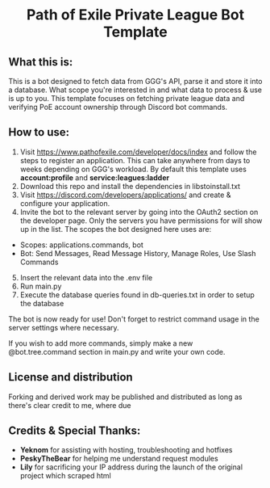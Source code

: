 <div style="text-align: center">

# Path of Exile Private League Bot Template

</div>

## What this is:

<p>This is a bot designed to fetch data from GGG's API, parse it and store it into a database. What scope you're interested in and what data to process & use is up to you. This template focuses on fetching private league data and verifying PoE account ownership through Discord bot commands.</p>

<p></p>


## How to use:

1. Visit https://www.pathofexile.com/developer/docs/index and follow the steps to register an application. This can take anywhere from days to weeks depending on GGG's workload. By default this template uses <b>account:profile</b> and <b>service:leagues:ladder</b>
2. Download this repo and install the dependencies in libstoinstall.txt
3. Visit https://discord.com/developers/applications/ and create & configure your application.
4. Invite the bot to the relevant server by going into the OAuth2 section on the developer page. Only the servers you have permissions for will show up in the list. The scopes the bot designed here uses are:
- Scopes: applications.commands, bot
- Bot: Send Messages, Read Message History, Manage Roles, Use Slash Commands
5. Insert the relevant data into the .env file
6. Run main.py
7. Execute the database queries found in db-queries.txt in order to setup the database

<p>The bot is now ready for use! Don't forget to restrict command usage in the server settings where necessary.</p>

<p>If you wish to add more commands, simply make a new @bot.tree.command section in main.py and write your own code.</p>

## License and distribution

Forking and derived work may be published and distributed as long as there's clear credit to me, where due

## Credits & Special Thanks:

- <b>Yeknom</b> for assisting with hosting, troubleshooting and hotfixes
- <b>PeskyTheBear</b> for helping me understand request modules
- <b>Lily</b> for sacrificing your IP address during the launch of the original project which scraped html